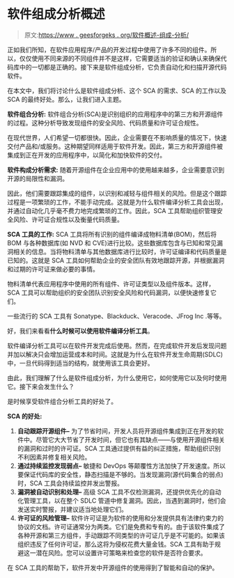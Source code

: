 # 软件组成分析概述

> 原文:[https://www . geesforgeks . org/软件概述-组成-分析/](https://www.geeksforgeeks.org/overview-of-software-composition-analysis/)

正如我们所知，在软件应用程序/产品的开发过程中使用了许多不同的组件。所以，仅仅使用不同来源的不同组件并不是这样，它需要适当的验证和确认来确保代码库中的一切都是正确的。接下来是软件组成分析，它负责自动化和扫描开源代码软件。

在本文中，我们将讨论什么是软件组成分析、这个 SCA 的需求、SCA 的工作以及 SCA 的最终好处。那么，让我们进入主题。

**软件组合分析:**
软件组合分析(SCA)是识别组织的应用程序中的第三方和开源组件的过程。这种分析导致发现组件的安全风险、代码质量和许可证合规性。

在现代世界，人们希望一切都很快。因此，企业需要在不影响质量的情况下，快速交付产品和/或服务。这种期望同样适用于软件开发。因此，第三方和开源组件被集成到正在开发的应用程序中，以简化和加快软件的交付。

**软件构成分析需求:**
随着开源组件在企业应用中的使用越来越多，企业需要意识到开源的局限性和漏洞。

因此，他们需要跟踪集成的组件，以识别和减轻与组件相关的风险。但是这个跟踪过程是一项繁琐的工作，不能手动完成。这就是为什么软件编译分析工具会出现，并通过自动化几乎毫不费力地完成繁琐的工作。因此，SCA 工具帮助组织管理安全风险、许可证合规性以及衡量代码质量。

**SCA 工具的工作:**
SCA 工具将所有识别的组件编译成物料清单(BOM)，然后将 BOM 与各种数据库(如 NVD 和 CVE)进行比较。这些数据库包含与已知和常见漏洞相关的信息。当将物料清单与其他数据库进行比较时，许可证编译和代码质量是已知的。这就是 SCA 工具如何帮助企业的安全团队有效地跟踪开源，并根据漏洞和过期的许可证来做必要的事情。

物料清单代表应用程序中使用的所有组件、许可证类型以及组件版本。这样，SCA 工具可以帮助组织的安全团队识别安全风险和代码漏洞，以便快速修复它们。

一些流行的 SCA 工具有 Sonatype、Blackduck、Veracode、JFrog Inc .等等。

好，我们来看看**什么时候可以使用软件编译分析工具**。

软件编译分析工具可以在软件开发完成后使用。然而，在完成软件开发后发现问题并加以解决只会增加运营成本和时间。这就是为什么在软件开发生命周期(SDLC)中，一旦代码得到适当的结构，就使用该工具会更好。

由此，我们理解了什么是软件组成分析，为什么使用它，如何使用它以及何时使用它。接下来会发生什么？

是时候享受软件组合分析工具的好处了。

**SCA 的好处:**

1.  **自动跟踪开源组件–**
    为了节省时间，开发人员将开源组件集成到正在开发的软件中。尽管它大大节省了开发时间，但它也有其缺点——与使用开源组件相关的漏洞和过时的许可证。SCA 工具通过提供有益的纠正措施，帮助组织识别不利因素并修复相关风险。
2.  **通过持续监控发现弱点–**
    敏捷和 DevOps 等颠覆性方法加快了开发速度。所以要保证代码库的安全性，静态扫描是不够的。当发现漏洞(源代码集合的弱点)时，SCA 工具会持续监控并发出警报。
3.  **漏洞被自动识别和处理–**
    高级 SCA 工具不仅检测漏洞，还提供优先化的自动化管理工具，以在整个 SDLC 管道中修复漏洞。因此，当遇到漏洞时，他们会发送实时警报，并建议适当地处理它们。
4.  **许可证的风险管理–**
    软件许可证是为软件的使用和分发提供具有法律约束力的协议的文档。许可证通常分为两类。它们是免费和专有的。由于该软件集成了各种开源和第三方组件，手动跟踪不同类型的许可证几乎是不可能的。如果该组织违反了任何许可证，那么这将为侵权花费大量金钱。SCA 工具有助于规避这一潜在风险。您可以设置许可策略来检查您的软件是否符合要求。

在 SCA 工具的帮助下，软件开发中开源组件的使用得到了智能和自动的保护。